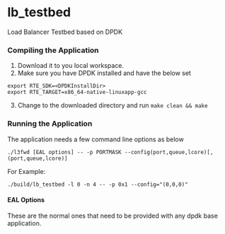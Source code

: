 # lb_testbed
Load Balancer Testbed based on DPDK

### Compiling the Application
1. Download it to you local workspace.
2. Make sure you have DPDK installed and have the below set
```
export RTE_SDK=<DPDKInstallDir>
export RTE_TARGET=x86_64-native-linuxapp-gcc
```
3. Change to the downloaded directory and run `make clean && make`

### Running the Application
The application needs a few command line options as below
```
./l3fwd [EAL options] -- -p PORTMASK --config(port,queue,lcore)[,(port,queue,lcore)]
```    
For Example:
```
./build/lb_testbed -l 0 -n 4 -- -p 0x1 --config="(0,0,0)"
```
#### EAL Options
These are the normal ones that need to be provided with any dpdk base application.
